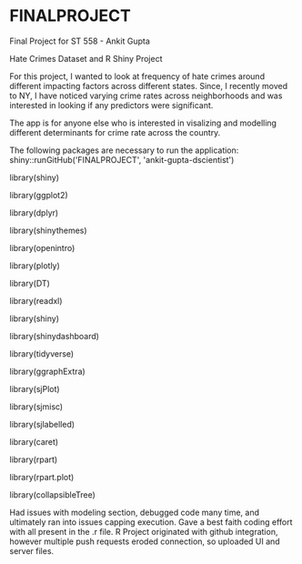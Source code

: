 # FINALPROJECT
Final Project for ST 558 - Ankit Gupta

Hate Crimes Dataset and R Shiny Project


For this project, I wanted to look at frequency of hate crimes around different impacting factors across different states. Since, I recently moved to NY, I have noticed varying crime rates across neighborhoods and was interested in looking if any predictors were significant.

The app is for anyone else who is interested in visalizing and modelling different determinants for crime rate across the country. 

The following packages are necessary to run the application: shiny::runGitHub('FINALPROJECT', 'ankit-gupta-dscientist')

library(shiny)

library(ggplot2)

library(dplyr)

library(shinythemes)

library(openintro)

library(plotly)

library(DT)

library(readxl)

library(shiny)

library(shinydashboard)

library(tidyverse)

library(ggraphExtra)

library(sjPlot)

library(sjmisc)

library(sjlabelled)

library(caret)

library(rpart)

library(rpart.plot)

library(collapsibleTree)




Had issues with modeling section, debugged code many time, and ultimately ran into issues capping execution. Gave a best faith coding effort with all present in the .r file. R Project originated with github integration, however multiple push requests eroded connection, so uploaded UI and server files.

